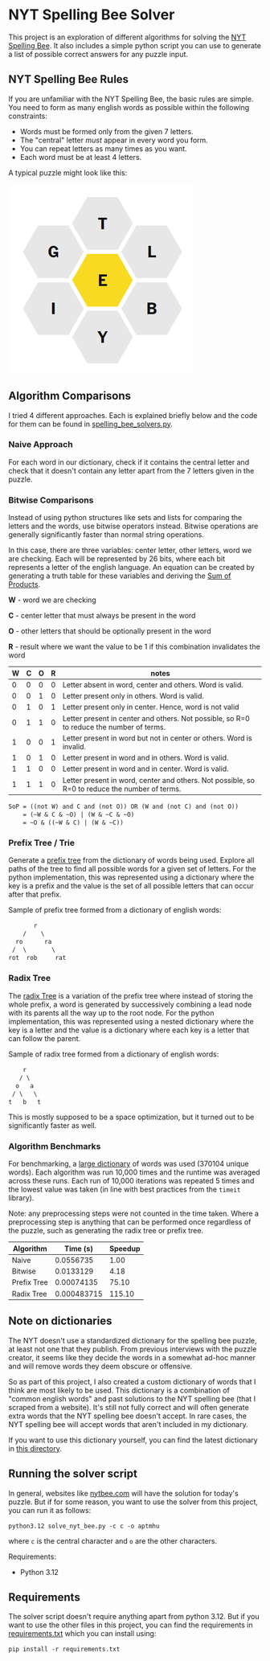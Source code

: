 # NYT Spelling Bee Solver

This project is an exploration of different algorithms for solving
the [NYT Spelling Bee](https://www.nytimes.com/puzzles/spelling-bee). It also includes a simple python script you can
use to generate a list of possible correct answers for any puzzle input.

## NYT Spelling Bee Rules

If you are unfamiliar with the NYT Spelling Bee, the basic rules are simple. You need to form as many english words as
possible within the following constraints:

* Words must be formed only from the given 7 letters.
* The "central" letter *must* appear in every word you form.
* You can repeat letters as many times as you want.
* Each word must be at least 4 letters.

A typical puzzle might look like this:

![Honeycomb layout of 7 letters showing "E" in the center and "G", "T", "L", "B", "Y", and "I"](docs/nyt_spelling_bee_example.png)

## Algorithm Comparisons

I tried 4 different approaches. Each is explained briefly below and the code for them can be found
in [spelling_bee_solvers.py](spelling_bee_solvers.py).

### Naive Approach

For each word in our dictionary, check if it contains the central letter and check that it doesn't contain any letter
apart from the 7 letters given in the puzzle.

### Bitwise Comparisons

Instead of using python structures like sets and lists for comparing the letters and the words, use bitwise operators
instead. Bitwise operations are generally significantly faster than normal string operations.

In this case, there are three variables: center letter, other letters, word we are checking. Each will be represented by
26 bits, where each bit represents a letter of the english language. An equation can be created by generating a truth
table for these variables and deriving the [Sum of Products](https://en.wikipedia.org/wiki/Canonical_normal_form).

**W** - word we are checking

**C** - center letter that must always be present in the word

**O** - other letters that should be optionally present in the word

**R** - result where we want the value to be 1 if this combination invalidates the word

| W | C | O | R | notes                                                                                          |
|---|---|---|---|------------------------------------------------------------------------------------------------|
| 0 | 0 | 0 | 0 | Letter absent in word, center and others. Word is valid.                                       |
| 0 | 0 | 1 | 0 | Letter present only in others. Word is valid.                                                  |
| 0 | 1 | 0 | 1 | Letter present only in center. Hence, word is not valid                                        |
| 0 | 1 | 1 | 0 | Letter present in center and others. Not possible, so R=0 to reduce the number of terms.       |
| 1 | 0 | 0 | 1 | Letter present in word but not in center or others. Word is invalid.                           |
| 1 | 0 | 1 | 0 | Letter present in word and in others. Word is valid.                                           |
| 1 | 1 | 0 | 0 | Letter present in word and in center. Word is valid.                                           |
| 1 | 1 | 1 | 0 | Letter present in word, center and others. Not possible, so R=0 to reduce the number of terms. |

```
SoP = ((not W) and C and (not O)) OR (W and (not C) and (not O))
    = (~W & C & ~O) | (W & ~C & ~O)
    = ~O & ((~W & C) | (W & ~C))
```

### Prefix Tree / Trie

Generate a [prefix tree](https://en.wikipedia.org/wiki/Trie) from the dictionary of words being used. Explore all paths
of the tree to find all possible words for a given set of letters. For the python implementation, this was represented
using a dictionary where the key is a prefix and the value is the set of all possible letters that can occur after that
prefix.

Sample of prefix tree formed from a dictionary of english words:

```
       r
    /    \
  ro      ra
 /  \       \
rot  rob     rat
```

### Radix Tree

The [radix Tree](https://en.wikipedia.org/wiki/Radix_tree) is a variation of the prefix tree where instead of storing
the whole prefix, a word is generated by successively combining a lead node with its parents all the way up to the root
node. For the python implementation, this was represented using a nested dictionary where the key is a letter and the
value is a dictionary where each key is a letter that can follow the parent.

Sample of radix tree formed from a dictionary of english words:

```
    r
   / \
  o   a
 / \   \
t   b   t
```

This is mostly supposed to be a space optimization, but it turned out to be significantly faster as well.

### Algorithm Benchmarks

For benchmarking, a [large dictionary](dictionaries/raw/words_alpha.txt) of words was used (370104 unique words). Each
algorithm was run 10,000 times and the runtime was averaged across these runs. Each run of 10,000 iterations was
repeated 5 times and the lowest value was taken (in line with best practices from the `timeit` library).

Note: any preprocessing steps were not counted in the time taken. Where a preprocessing step is anything that can be
performed once regardless of the puzzle, such as generating the radix tree or prefix tree.

| Algorithm   | Time (s)    | Speedup |
|-------------|-------------|---------|
| Naive       | 0.0556735   | 1.00    |
| Bitwise     | 0.0133129   | 4.18    |
| Prefix Tree | 0.00074135  | 75.10   |
| Radix Tree  | 0.000483715 | 115.10  |

## Note on dictionaries

The NYT doesn't use a standardized dictionary for the spelling bee puzzle, at least not one that they publish. From
previous interviews with the puzzle creator, it seems like they decide the words in a somewhat ad-hoc manner and will
remove words they deem obscure or offensive.

So as part of this project, I also created a custom dictionary of words that I think are most likely to be used. This
dictionary is a combination of "common english words" and past solutions to the NYT spelling bee (that I scraped from a
website). It's still not fully correct and will often generate extra words that the NYT spelling bee doesn't accept. In
rare cases, the NYT spelling bee will accept words that aren't included in my dictionary.

If you want to use this dictionary yourself, you can find the latest dictionary
in [this directory](dictionaries/custom).

## Running the solver script

In general, websites like [nytbee.com](https://www.nytbee.com) will have the solution for today's puzzle. But if for
some reason, you want to use the solver from this project, you can run it as follows:

```commandline
python3.12 solve_nyt_bee.py -c c -o aptmhu
```

where `c` is the central character and `o` are the other characters.

Requirements:

* Python 3.12

## Requirements

The solver script doesn't require anything apart from python 3.12. But if you want to use the other files in this
project, you can find the requirements in [requirements.txt](requirements.txt) which you can install using:

```commandline
pip install -r requirements.txt
```